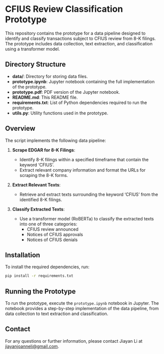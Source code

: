 # CFIUS Review Classification Prototype

This repository contains the prototype for a data pipeline designed to identify and classify transactions subject to CFIUS review from 8-K filings. The prototype includes data collection, text extraction, and classification using a transformer model.

## Directory Structure

- **data/**: Directory for storing data files.
- **prototype.ipynb**: Jupyter notebook containing the full implementation of the prototype.
- **prototype.pdf**: PDF version of the Jupyter notebook.
- **README.md**: This README file.
- **requirements.txt**: List of Python dependencies required to run the prototype.
- **utils.py**: Utility functions used in the prototype.

## Overview

The script implements the following data pipeline:

1. **Scrape EDGAR for 8-K Filings**:
   - Identify 8-K filings within a specified timeframe that contain the keyword ‘CFIUS’.
   - Extract relevant company information and format the URLs for scraping the 8-K forms.

2. **Extract Relevant Texts**:
   - Retrieve and extract texts surrounding the keyword ‘CFIUS’ from the identified 8-K filings.

3. **Classify Extracted Texts**:
   - Use a transformer model (RoBERTa) to classify the extracted texts into one of three categories:
     - CFIUS review announced
     - Notices of CFIUS approvals
     - Notices of CFIUS denials

## Installation

To install the required dependencies, run:
```bash
pip install -r requirements.txt
```

## Running the Prototype

To run the prototype, execute the `prototype.ipynb` notebook in Jupyter. The notebook provides a step-by-step implementation of the data pipeline, from data collection to text extraction and classification.

## Contact

For any questions or further information, please contact Jiayan Li at jiayanjoanneli@gmail.com.